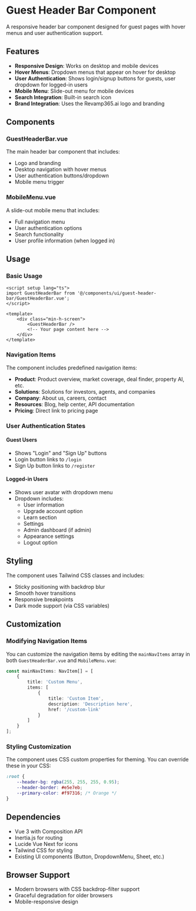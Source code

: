 # Guest Header Bar Component

A responsive header bar component designed for guest pages with hover menus and user authentication support.

## Features

- **Responsive Design**: Works on desktop and mobile devices
- **Hover Menus**: Dropdown menus that appear on hover for desktop
- **User Authentication**: Shows login/signup buttons for guests, user dropdown for logged-in users
- **Mobile Menu**: Slide-out menu for mobile devices
- **Search Integration**: Built-in search icon
- **Brand Integration**: Uses the Revamp365.ai logo and branding

## Components

### GuestHeaderBar.vue
The main header bar component that includes:
- Logo and branding
- Desktop navigation with hover menus
- User authentication buttons/dropdown
- Mobile menu trigger

### MobileMenu.vue
A slide-out mobile menu that includes:
- Full navigation menu
- User authentication options
- Search functionality
- User profile information (when logged in)

## Usage

### Basic Usage

```vue
<script setup lang="ts">
import GuestHeaderBar from '@/components/ui/guest-header-bar/GuestHeaderBar.vue';
</script>

<template>
    <div class="min-h-screen">
        <GuestHeaderBar />
        <!-- Your page content here -->
    </div>
</template>
```

### Navigation Items

The component includes predefined navigation items:

- **Product**: Product overview, market coverage, deal finder, property AI, etc.
- **Solutions**: Solutions for investors, agents, and companies
- **Company**: About us, careers, contact
- **Resources**: Blog, help center, API documentation
- **Pricing**: Direct link to pricing page

### User Authentication States

#### Guest Users
- Shows "Login" and "Sign Up" buttons
- Login button links to `/login`
- Sign Up button links to `/register`

#### Logged-in Users
- Shows user avatar with dropdown menu
- Dropdown includes:
  - User information
  - Upgrade account option
  - Learn section
  - Settings
  - Admin dashboard (if admin)
  - Appearance settings
  - Logout option

## Styling

The component uses Tailwind CSS classes and includes:
- Sticky positioning with backdrop blur
- Smooth hover transitions
- Responsive breakpoints
- Dark mode support (via CSS variables)

## Customization

### Modifying Navigation Items

You can customize the navigation items by editing the `mainNavItems` array in both `GuestHeaderBar.vue` and `MobileMenu.vue`:

```typescript
const mainNavItems: NavItem[] = [
    {
        title: 'Custom Menu',
        items: [
            {
                title: 'Custom Item',
                description: 'Description here',
                href: '/custom-link'
            }
        ]
    }
];
```

### Styling Customization

The component uses CSS custom properties for theming. You can override these in your CSS:

```css
:root {
    --header-bg: rgba(255, 255, 255, 0.95);
    --header-border: #e5e7eb;
    --primary-color: #f97316; /* Orange */
}
```

## Dependencies

- Vue 3 with Composition API
- Inertia.js for routing
- Lucide Vue Next for icons
- Tailwind CSS for styling
- Existing UI components (Button, DropdownMenu, Sheet, etc.)

## Browser Support

- Modern browsers with CSS backdrop-filter support
- Graceful degradation for older browsers
- Mobile-responsive design 